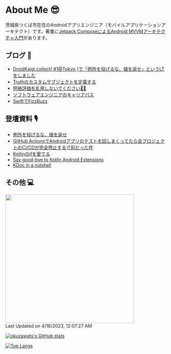 # About Me 😎

茨城県つくば市在住のAndroidアプリエンジニア（モバイルアプリケーションアーキテクト）です。著書に[Jetpack ComposeによるAndroid MVVMアーキテクチャ入門](https://nextpublishing.jp/book/13660.html)があります。

## ブログ 🚀

<!-- BLOG-POST-LIST:START -->
- [DroidKaigi.collect{ #1@Tokyo }で「例外を投げるな、値を返せ」というLTをしました](https://okuzawats.com/blog/do-not-throw-exception-return-value/)
- [Truthのカスタムサブジェクトを定義する](https://okuzawats.com/blog/truth-custom-subject/)
- [短絡評価を乱用しないでください🙅‍♂️](https://okuzawats.com/blog/do-not-abuse-short-circuit/)
- [ソフトウェアエンジニアのキャリアパス](https://okuzawats.com/blog/software-engineer-career-path/)
- [SwiftでFizzBuzz](https://okuzawats.com/blog/swift-fizzbuzz/)
<!-- BLOG-POST-LIST:END -->

## 登壇資料 🎙️

- [例外を投げるな、値を返せ](https://speakerdeck.com/okuzawats/li-wai-wotou-geruna-zhi-wofan-se)
- [GitHub ActionsでAndroidアプリのテストを回しまくってたら全プロジェクトのCI/CDが完全停止する寸前だった件](https://speakerdeck.com/okuzawats/cdgawan-quan-ting-zhi-surucun-qian-datutajian)
- [Kotlinのifを愛でる](https://speakerdeck.com/okuzawats/kotlinnoifwoai-deru)
- [Say good-bye to Kotlin Android Extensions](https://speakerdeck.com/okuzawats/say-good-bye-to-kotlin-android-extensions)
- [KDoc in a nutshell](https://speakerdeck.com/okuzawats/kdoc-in-a-nutshell)

## その他 💻

<!--START_SECTION:lapras-card-->
<a href="https://lapras.com/public/okuzawats" target="_blank" rel="noopener noreferrer"><img src="https://lapras-card-generator.vercel.app/api/svg?e=3.65&b=3.43&i=3.63&b1=%23020E27&b2=%230E5593&i1=%23030E21&i2=%231688BF&l=ja" width="400" ></a>  
Last Updated on 4/16/2023, 12:07:27 AM
<!--END_SECTION:lapras-card-->

[![okuzawats's GitHub stats](https://github-readme-stats.vercel.app/api?username=okuzawats)](https://github.com/anuraghazra/github-readme-stats)

[![Top Langs](https://github-readme-stats.vercel.app/api/top-langs/?username=okuzawats)](https://github.com/anuraghazra/github-readme-stats)

